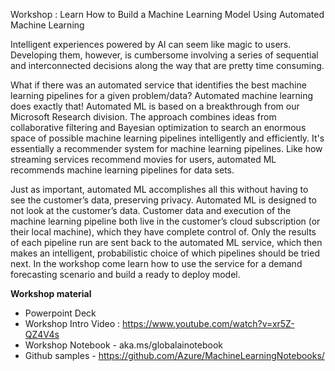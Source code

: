 Workshop : Learn How to Build a Machine Learning Model Using Automated Machine Learning

Intelligent experiences powered by AI can seem like magic to users. Developing them, however, is cumbersome involving a series of sequential and interconnected decisions along the way that are pretty time consuming. 

What if there was an automated service that identifies the best machine learning pipelines for a given problem/data? Automated machine learning does exactly that! Automated ML is based on a breakthrough from our Microsoft Research division. The approach combines ideas from collaborative filtering and Bayesian optimization to search an enormous space of possible machine learning pipelines intelligently and efficiently. It's essentially a recommender system for machine learning pipelines. Like how streaming services recommend movies for users, automated ML recommends machine learning pipelines for data sets.

Just as important, automated ML accomplishes all this without having to see the customer’s data, preserving privacy. Automated ML is designed to not look at the customer’s data. Customer data and execution of the machine learning pipeline both live in the customer’s cloud subscription (or their local machine), which they have complete control of. Only the results of each pipeline run are sent back to the automated ML service, which then makes an intelligent, probabilistic choice of which pipelines should be tried next. In the workshop come learn how to use the service for a demand forecasting scenario and build a ready to deploy model.

__Workshop material__
* Powerpoint Deck 
* Workshop Intro Video : https://www.youtube.com/watch?v=xr5Z-QZ4V4s 
* Workshop Notebook - aka.ms/globalainotebook  
* Github samples - https://github.com/Azure/MachineLearningNotebooks/
